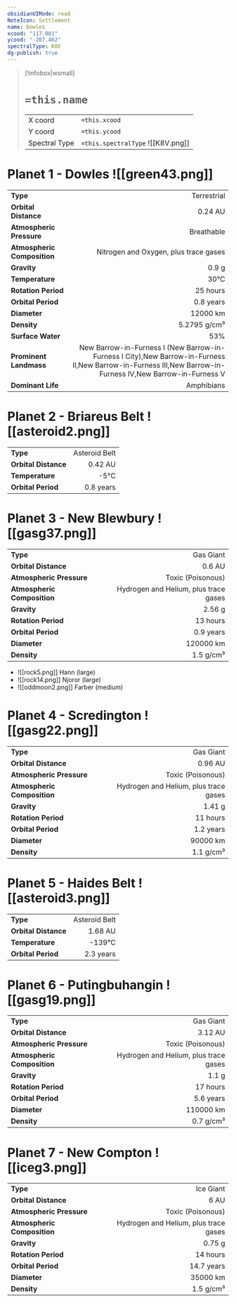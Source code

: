 ```yaml
---
obsidianUIMode: read
NoteIcon: Settlement
name: Dowles
xcood: "117.001"
ycood: "-207.462"
spectralType: K8V
dg-publish: true
---
```

> [!infobox|wsmall]
> # `=this.name`
> | | |
> | - | - |
> | X coord | `=this.xcood` |
> | Y coord| `=this.ycood` |
> | Spectral Type | `=this.spectralType` ![[K8V.png]] |

# Planet 1 - Dowles ![[green43.png]]
|                             |                           |
| --------------------------- | -------------------------:|
| **Type**                    |             Terrestrial |
| **Orbital Distance**        |   0.24 AU |
| **Atmospheric Pressure**    |       Breathable |
| **Atmospheric Composition** |      Nitrogen and Oxygen, plus trace gases |
| **Gravity**                 |        0.9 g |
| **Temperature**             |    30°C |
| **Rotation Period**         |  25 hours |
| **Orbital Period** | 0.8 years |
| **Diameter**                |      12000 km | 
| **Density**                 |    5.2795 g/cm³ |
| **Surface Water**           |           53% | 
| **Prominent Landmass**      |         New Barrow-in-Furness I (New Barrow-in-Furness I City),New Barrow-in-Furness II,New Barrow-in-Furness III,New Barrow-in-Furness IV,New Barrow-in-Furness V | 
| **Dominant Life**           |         Amphibians |





# Planet 2 - Briareus Belt ![[asteroid2.png]]
|                             |                           |
| --------------------------- | -------------------------:|
| **Type**                    |             Asteroid Belt |
| **Orbital Distance**        |   0.42 AU |
| **Temperature**             |    -5°C |
| **Orbital Period** | 0.8 years |





# Planet 3 - New Blewbury ![[gasg37.png]]
|                             |                           |
| --------------------------- | -------------------------:|
| **Type**                    |             Gas Giant |
| **Orbital Distance**        |   0.6 AU |
| **Atmospheric Pressure**    |       Toxic (Poisonous) |
| **Atmospheric Composition** |      Hydrogen and Helium, plus trace gases |
| **Gravity**                 |        2.56 g |
| **Rotation Period**         |  13 hours |
| **Orbital Period** | 0.9 years |
| **Diameter**                |      120000 km | 
| **Density**                 |    1.5 g/cm³ |



- ![[rock5.png]] Hann (large)
- ![[rock14.png]] Njoror (large)
- ![[oddmoon2.png]] Farber (medium)


# Planet 4 - Scredington ![[gasg22.png]]
|                             |                           |
| --------------------------- | -------------------------:|
| **Type**                    |             Gas Giant |
| **Orbital Distance**        |   0.96 AU |
| **Atmospheric Pressure**    |       Toxic (Poisonous) |
| **Atmospheric Composition** |      Hydrogen and Helium, plus trace gases |
| **Gravity**                 |        1.41 g |
| **Rotation Period**         |  11 hours |
| **Orbital Period** | 1.2 years |
| **Diameter**                |      90000 km | 
| **Density**                 |    1.1 g/cm³ |





# Planet 5 - Haides Belt ![[asteroid3.png]]
|                             |                           |
| --------------------------- | -------------------------:|
| **Type**                    |             Asteroid Belt |
| **Orbital Distance**        |   1.68 AU |
| **Temperature**             |    -139°C |
| **Orbital Period** | 2.3 years |





# Planet 6 - Putingbuhangin ![[gasg19.png]]
|                             |                           |
| --------------------------- | -------------------------:|
| **Type**                    |             Gas Giant |
| **Orbital Distance**        |   3.12 AU |
| **Atmospheric Pressure**    |       Toxic (Poisonous) |
| **Atmospheric Composition** |      Hydrogen and Helium, plus trace gases |
| **Gravity**                 |        1.1 g |
| **Rotation Period**         |  17 hours |
| **Orbital Period** | 5.6 years |
| **Diameter**                |      110000 km | 
| **Density**                 |    0.7 g/cm³ |





# Planet 7 - New Compton ![[iceg3.png]]
|                             |                           |
| --------------------------- | -------------------------:|
| **Type**                    |             Ice Giant |
| **Orbital Distance**        |   6 AU |
| **Atmospheric Pressure**    |       Toxic (Poisonous) |
| **Atmospheric Composition** |      Hydrogen and Helium, plus trace gases |
| **Gravity**                 |        0.75 g |
| **Rotation Period**         |  14 hours |
| **Orbital Period** | 14.7 years |
| **Diameter**                |      35000 km | 
| **Density**                 |    1.5 g/cm³ |





